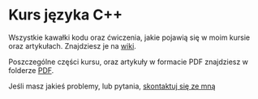 # Kurs języka C++

Wszystkie kawałki kodu oraz ćwiczenia, jakie pojawią się w moim kursie oraz artykułach.
Znajdziesz je na [wiki](https://github.com/SteelPh0enix/KursCPP/wiki).

Poszczególne części kursu, oraz artykuły w formacie PDF znajdziesz w folderze [PDF](./PDF).

Jeśli masz jakieś problemy, lub pytania, [skontaktuj się ze mną](https://fb.com/steelph0en1x)
